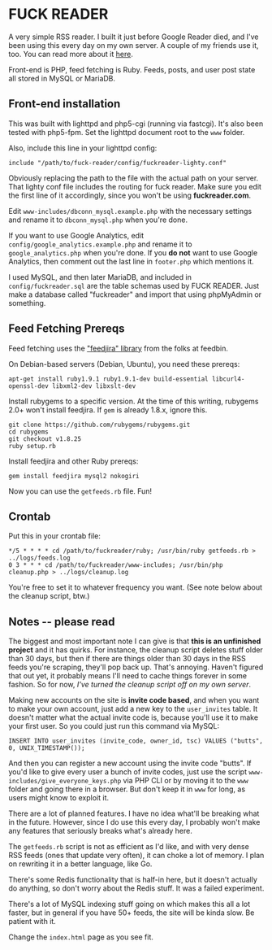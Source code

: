 # FUCK READER

A very simple RSS reader. I built it just before Google Reader died, and I've been using this every day on my own server. A couple of my friends use it, too. You can read more about it [here](http://cylesoft.com/blog/building-fuck-reader.html).

Front-end is PHP, feed fetching is Ruby. Feeds, posts, and user post state all stored in MySQL or MariaDB.

## Front-end installation

This was built with lighttpd and php5-cgi (running via fastcgi). It's also been tested with php5-fpm. Set the lighttpd document root to the `www` folder.

Also, include this line in your lighttpd config:

    include "/path/to/fuck-reader/config/fuckreader-lighty.conf"

Obviously replacing the path to the file with the actual path on your server. That lighty conf file includes the routing for fuck reader. Make sure you edit the first line of it accordingly, since you won't be using **fuckreader.com**.

Edit `www-includes/dbconn_mysql.example.php` with the necessary settings and rename it to `dbconn_mysql.php` when you're done.

If you want to use Google Analytics, edit `config/google_analytics.example.php` and rename it to `google_analytics.php` when you're done. If you **do not** want to use Google Analytics, then comment out the last line in `footer.php` which mentions it.

I used MySQL, and then later MariaDB, and included in `config/fuckreader.sql` are the table schemas used by FUCK READER. Just make a database called "fuckreader" and import that using phpMyAdmin or something.

## Feed Fetching Prereqs

Feed fetching uses the ["feedjira" library](https://github.com/feedjira/feedjira) from the folks at feedbin.

On Debian-based servers (Debian, Ubuntu), you need these prereqs:

    apt-get install ruby1.9.1 ruby1.9.1-dev build-essential libcurl4-openssl-dev libxml2-dev libxslt-dev

Install rubygems to a specific version. At the time of this writing, rubygems 2.0+ won't install feedjira. If `gem` is already 1.8.x, ignore this.

    git clone https://github.com/rubygems/rubygems.git
    cd rubygems
    git checkout v1.8.25
    ruby setup.rb

Install feedjira and other Ruby prereqs:

    gem install feedjira mysql2 nokogiri

Now you can use the `getfeeds.rb` file. Fun!

## Crontab
    
Put this in your crontab file:

    */5 * * * * cd /path/to/fuckreader/ruby; /usr/bin/ruby getfeeds.rb > ../logs/feeds.log
    0 3 * * * cd /path/to/fuckreader/www-includes; /usr/bin/php cleanup.php > ../logs/cleanup.log
    
You're free to set it to whatever frequency you want. (See note below about the cleanup script, btw.)

## Notes -- please read

The biggest and most important note I can give is that **this is an unfinished project** and it has quirks. For instance, the cleanup script deletes stuff older than 30 days, but then if there are things older than 30 days in the RSS feeds you're scraping, they'll pop back up. That's annoying. Haven't figured that out yet, it probably means I'll need to cache things forever in some fashion. So for now, *I've turned the cleanup script off on my own server*.

Making new accounts on the site is **invite code based**, and when you want to make your own account, just add a new key to the `user_invites` table. It doesn't matter what the actual invite code is, because you'll use it to make your first user. So you could just run this command via MySQL:

    INSERT INTO user_invites (invite_code, owner_id, tsc) VALUES ("butts", 0, UNIX_TIMESTAMP());

And then you can register a new account using the invite code "butts". If you'd like to give every user a bunch of invite codes, just use the script `www-includes/give_everyone_keys.php` via PHP CLI or by moving it to the `www` folder and going there in a browser. But don't keep it in `www` for long, as users might know to exploit it.

There are a lot of planned features. I have no idea what'll be breaking what in the future. However, since I do use this every day, I probably won't make any features that seriously breaks what's already here.

The `getfeeds.rb` script is not as efficient as I'd like, and with very dense RSS feeds (ones that update very often), it can choke a lot of memory. I plan on rewriting it in a better language, like Go.

There's some Redis functionality that is half-in here, but it doesn't actually do anything, so don't worry about the Redis stuff. It was a failed experiment.

There's a lot of MySQL indexing stuff going on which makes this all a lot faster, but in general if you have 50+ feeds, the site will be kinda slow. Be patient with it.

Change the `index.html` page as you see fit.